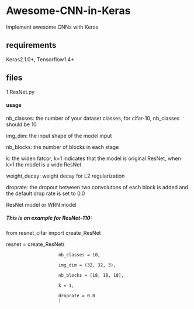 # Awesome-CNN-in-Keras
Implement awesome CNNs with Keras

## requirements
Keras2.1.0+, Tensorflow1.4+

## files
1.ResNet.py
#### usage

nb_classes: the number of your dataset classes, for cifar-10, nb_classes should be 10

img_dim: the input shape of the model input

nb_blocks: the number of blocks in each stage

k: the widen fatcor, k=1 indicates that the model is original ResNet, when k>1 the model is a wide ResNet

weight_decay: weight decay for L2 regularization

droprate: the dropout between two convolutons of each block is added and the default drop rate is set to 0.0

ResNet model or WRN model

##### This is an example for ResNet-110:

from resnet_cifar import create_ResNet

resnet = create_ResNet(

                        nb_classes = 10,
                        
                        img_dim = (32, 32, 3),
                        
                        nb_blocks = [18, 18, 18],
                        
                        k = 1,
                        
                        droprate = 0.0
                        )
